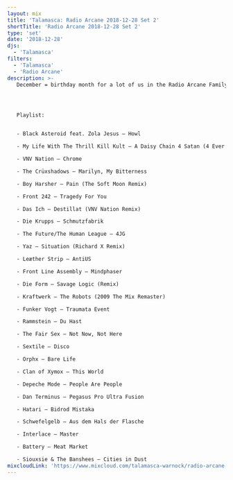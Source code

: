 ```yaml
---
layout: mix
title: 'Talamasca: Radio Arcane 2018-12-28 Set 2'
shortTitle: 'Radio Arcane 2018-12-28 Set 2'
type: 'set'
date: '2018-12-28'
djs:
  - 'Talamasca'
filters:
  - 'Talamasca'
  - 'Radio Arcane'
description: >-
   December = birthday month for a lot of us in the Radio Arcane Family. This is my 2nd set from this special night.




   Playlist:


   - Black Asteroid feat. Zola Jesus — Howl

   - My Life With The Thrill Kill Kult — A Daisy Chain 4 Satan (4 Ever & Ever Mix)

   - VNV Nation — Chrome

   - The Crüxshadows — Marilyn, My Bitterness

   - Boy Harsher — Pain (The Soft Moon Remix)

   - Front 242 — Tragedy For You

   - Das Ich — Destillat (VNV Nation Remix)

   - Die Krupps — Schmutzfabrik

   - The Future/The Human League — 4JG

   - Yaz — Situation (Richard X Remix)

   - Leæther Strip — AntiUS

   - Front Line Assembly — Mindphaser

   - Die Form — Savage Logic (Remix)

   - Kraftwerk — The Robots (2009 The Mix Remaster)

   - Funker Vogt — Traumata Event

   - Rammstein — Du Hast

   - The Fair Sex — Not Now, Not Here

   - Sextile — Disco

   - Orphx — Bare Life

   - Clan of Xymox — This World

   - Depeche Mode — People Are People

   - Dan Terminus — Pegasus Pro Ultra Fusion

   - Hatari — Bidrod Mistaka

   - Schwefelgelb — Aus dem Hals der Flasche

   - Interlace — Master

   - Battery — Meat Market

   - Siouxsie & The Banshees — Cities in Dust
mixcloudLink: 'https://www.mixcloud.com/talamasca-warnock/radio-arcane-december-2018-set-2'
---
```

